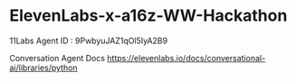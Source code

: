 # ElevenLabs-x-a16z-WW-Hackathon


11Labs Agent ID : 9PwbyuJAZ1qOl5IyA2B9

Conversation Agent Docs
https://elevenlabs.io/docs/conversational-ai/libraries/python


